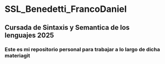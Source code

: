 # SSL_Benedetti_FrancoDaniel
## Cursada de Sintaxis y Semantica de los lenguajes 2025
### Este es mi repositorio personal para trabajar a lo largo de dicha materiagit 